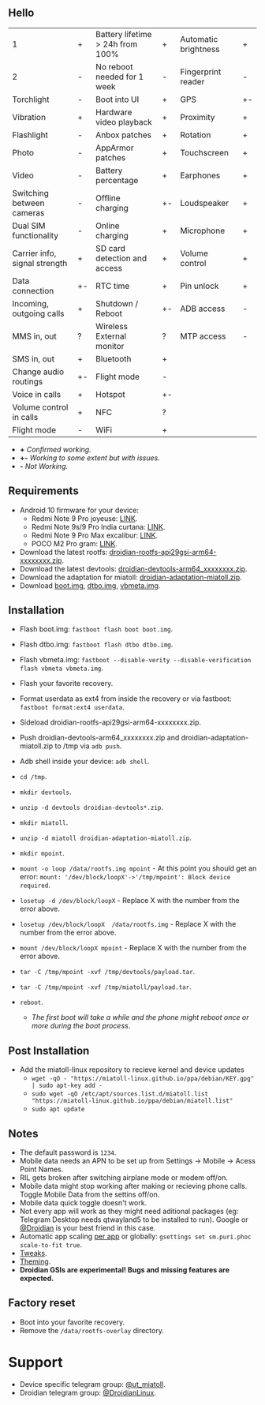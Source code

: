 ## Hello

|                               	|    	|                                  	|    	|                      	|   	|
|-------------------------------	|----	|----------------------------------	|----	|----------------------	|---	|
| 1         	|  + 	| Battery lifetime > 24h from 100% 	|  + 	| Automatic brightness  | + 	|
| 2           	|  - 	| No reboot needed for 1 week      	|  - 	| Fingerprint reader  	| - 	|
| Torchlight                    	|  - 	| Boot into UI                     	|  + 	| GPS                 	| +- 	|
| Vibration                     	|  + 	| Hardware video playback          	|  + 	| Proximity          	  | + 	|
| Flashlight                    	|  - 	| Anbox patches                    	|  + 	| Rotation            	| + 	|
| Photo                         	|  - 	| AppArmor patches                 	|  + 	| Touchscreen          	| + 	|
| Video                         	|  - 	| Battery percentage               	|  + 	| Earphones           	| + 	|
| Switching between cameras     	|  - 	| Offline charging                 	| +- 	| Loudspeaker          	| + 	|
| Dual SIM functionality        	|  - 	| Online charging                  	|  + 	| Microphone          	| + 	|
| Carrier info, signal strength 	|  + 	| SD card detection and access     	|  + 	| Volume control       	| + 	|
| Data connection               	| +- 	| RTC time                         	|  + 	| Pin unlock           	| + 	|
| Incoming, outgoing calls      	|  + 	| Shutdown / Reboot                	| +- 	| ADB access          	| - 	|
| MMS in, out                   	|  ? 	| Wireless External monitor        	|  ? 	| MTP access           	| - 	|
| SMS in, out                    	|  + 	| Bluetooth                        	|  + 	|                     	|   	|
| Change audio routings          	|  +-	| Flight mode                      	|  - 	|                      	|   	|
| Voice in calls                	|  + 	| Hotspot                         	|  +-	|                      	|   	|
| Volume control in calls         |  + 	| NFC                              	|  ? 	|                      	|   	|
| Flight mode  	                  |  - 	| WiFi                             	|  + 	|                      	|   	|

- **+** *Confirmed working.*
- **+-** *Working to some extent but with issues.*
- **-** *Not Working.*


## Requirements

- Android 10 firmware for your device:
  - Redmi Note 9 Pro joyeuse: [LINK](https://xiaomifirmwareupdater.com/archive/miui/joyeuse/).
  - Redmi Note 9s/9 Pro India curtana: [LINK](https://xiaomifirmwareupdater.com/archive/miui/curtana).
  - Redmi Note 9 Pro Max excalibur: [LINK](https://xiaomifirmwareupdater.com/archive/miui/excalibur/).
  - POCO M2 Pro gram: [LINK](https://xiaomifirmwareupdater.com/archive/miui/gram/).
- Download the latest rootfs:  [droidian-rootfs-api29gsi-arm64-xxxxxxxx.zip](https://github.com/droidian-images/rootfs-api29gsi-all/releases).
- Download the latest devtools: [droidian-devtools-arm64_xxxxxxxx.zip](https://github.com/droidian-images/rootfs-api29gsi-all/releases).
- Download the adaptation for miatoll: [droidian-adaptation-miatoll.zip](https://sourceforge.net/projects/miatoll-linux/files/Droidian/droidian-adaptation-miatoll.zip/download).
- Download [boot.img](https://sourceforge.net/projects/miatoll-linux/files/Droidian/boot.img/download), [dtbo.img](https://sourceforge.net/projects/miatoll-linux/files/Droidian/dtbo.img/download), [vbmeta.img](https://sourceforge.net/projects/miatoll-linux/files/Droidian/vbmeta.img/download).


## Installation
- Flash boot.img: `fastboot flash boot boot.img`.
- Flash dtbo.img: `fastboot flash dtbo dtbo.img`.
- Flash vbmeta.img: `fastboot --disable-verity --disable-verification flash vbmeta vbmeta.img`.
- Flash your favorite recovery.
- Format userdata as ext4 from inside the recovery or via fastboot: `fastboot format:ext4 userdata`.

- Sideload droidian-rootfs-api29gsi-arm64-xxxxxxxx.zip.
- Push droidian-devtools-arm64_xxxxxxxx.zip and droidian-adaptation-miatoll.zip to /tmp via `adb push`.
- Adb shell inside your device: `adb shell`.
- `cd /tmp`.
- `mkdir devtools`.
- `unzip -d devtools droidian-devtools*.zip`.
- `mkdir miatoll`.
- `unzip -d miatoll droidian-adaptation-miatoll.zip`.
- `mkdir mpoint`.
- `mount -o loop /data/rootfs.img mpoint` - At this point you should get an error: `mount: '/dev/block/loopX'->'/tmp/mpoint': Block device required`.
- `losetup -d /dev/block/loopX` - Replace X with the number from the error above.
- `losetup /dev/block/loopX  /data/rootfs.img` - Replace X with the number from the error above.
- `mount /dev/block/loopX mpoint` - Replace X with the number from the error above.
- `tar -C /tmp/mpoint -xvf /tmp/devtools/payload.tar`.
- `tar -C /tmp/mpoint -xvf /tmp/miatoll/payload.tar`.
- `reboot`.
  - *The first boot will take a while and the phone might reboot once or more during the boot process*.


## Post Installation

- Add the miatoll-linux repository to recieve kernel and device updates
  - `wget -qO - "https://miatoll-linux.github.io/ppa/debian/KEY.gpg" | sudo apt-key add -`
  - `sudo wget -qO /etc/apt/sources.list.d/miatoll.list "https://miatoll-linux.github.io/ppa/debian/miatoll.list"`
  - `sudo apt update`


## Notes

- The default password is `1234`.
- Mobile data needs an APN to be set up from Settings -> Mobile -> Acess Point Names.
- RIL gets broken after switching airplane mode or modem off/on.
- Mobile data might stop working after making or recieving phone calls. Toggle Mobile Data from the settins off/on.
- Mobile data quick toggle doesn't work.
- Not every app will work as they might need aditional packages (eg: Telegram Desktop needs qtwayland5 to be installed to run). Google or [@Droidian](https://t.me/DroidianLinux) is your best friend in this case.
- Automatic app scaling [per app](https://forums.puri.sm/t/librem-5-scale-to-fit/11399/3) or globally: `gsettings set sm.puri.phoc scale-to-fit true`.
- [Tweaks](https://wiki.mobian-project.org/doku.php?id=tweaks).
- [Theming](https://wiki.mobian-project.org/doku.php?id=themes).
- **Droidian GSIs are experimental! Bugs and missing features are expected.**

## Factory reset
- Boot into your favorite recovery.
- Remove the `/data/rootfs-overlay` directory.


# Support
- Device specific telegram group: [@ut_miatoll](https://t.me/ut_miatoll).
- Droidian telegram group: [@DroidianLinux](https://t.me/DroidianLinux).

